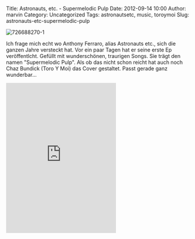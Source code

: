 Title: Astronauts, etc. - Supermelodic Pulp
Date: 2012-09-14 10:00
Author: marvin
Category: Uncategorized
Tags: astronautsetc, music, toroymoi
Slug: astronauts-etc-supermelodic-pulp

![726688270-1]({static}/images/726688270-1.jpg)

Ich frage mich echt wo Anthony Ferraro, alias Astronauts etc., sich die
ganzen Jahre versteckt hat. Vor ein paar Tagen hat er seine erste Ep
veröffentlcht. Gefüllt mit wunderschönen, traurigen Songs. Sie trägt den
namen "Supermelodic Pulp". Als ob das nicht schon reicht hat auch noch
Chaz Bundick (Toro Y Moi) das Cover gestaltet. Passt gerade ganz
wunderbar...

<iframe width="300" height="410" style="position: relative; display: block; width: 300px; height: 410px;" src="http://bandcamp.com/EmbeddedPlayer/v=2/album=2866528917/size=grande3/bgcol=FFFFFF/linkcol=4285BB/" allowtransparency="true" frameborder="0">[Supermelodic
Pulp by Astronauts,
etc.](http://astronautsetc.bandcamp.com/album/supermelodic-pulp-2)</iframe>

